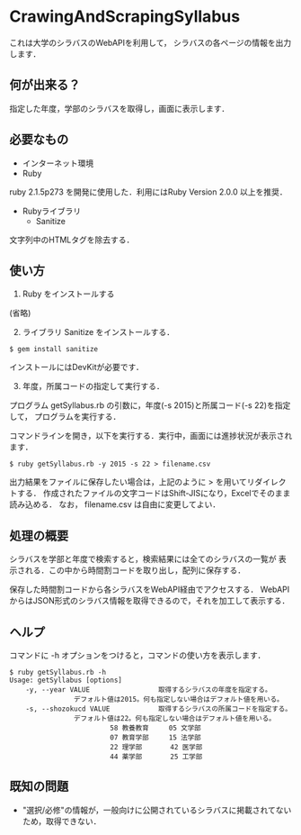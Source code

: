 # CrawingAndScrapingSyllabus

これは大学のシラバスのWebAPIを利用して，
シラバスの各ページの情報を出力します．

## 何が出来る？

指定した年度，学部のシラバスを取得し，画面に表示します．

## 必要なもの

- インターネット環境
- Ruby

ruby 2.1.5p273 を開発に使用した．利用にはRuby Version 2.0.0 以上を推奨．

- Rubyライブラリ
  - Sanitize

文字列中のHTMLタグを除去する．

## 使い方

1. Ruby をインストールする

  (省略)

2. ライブラリ Sanitize をインストールする．

```
$ gem install sanitize
```

インストールにはDevKitが必要です．

3. 年度，所属コードの指定して実行する．

プログラム getSyllabus.rb の引数に，年度(-s 2015)と所属コード(-s 22)を指定して，
プログラムを実行する．

コマンドラインを開き，以下を実行する．実行中，画面には進捗状況が表示されます．


```
$ ruby getSyllabus.rb -y 2015 -s 22 > filename.csv
```

出力結果をファイルに保存したい場合は，上記のように > を用いてリダイレクトする．
作成されたファイルの文字コードはShift-JISになり，Excelでそのまま読み込める．
なお， filename.csv は自由に変更してよい．


## 処理の概要

シラバスを学部と年度で検索すると，検索結果には全てのシラバスの一覧が
表示される．この中から時間割コードを取り出し，配列に保存する．

保存した時間割コードから各シラバスをWebAPI経由でアクセスする．
WebAPIからはJSON形式のシラバス情報を取得できるので，それを加工して表示する．


## ヘルプ

コマンドに -h オプションをつけると，コマンドの使い方を表示します．

```
$ ruby getSyllabus.rb -h
Usage: getSyllabus [options]
    -y, --year VALUE                 取得するシラバスの年度を指定する。
                デフォルト値は2015。何も指定しない場合はデフォルト値を用いる。
    -s, --shozokucd VALUE            取得するシラバスの所属コードを指定する。
                デフォルト値は22。何も指定しない場合はデフォルト値を用いる。
                         58 教養教育     05 文学部
                         07 教育学部     15 法学部
                         22 理学部       42 医学部
                         44 薬学部       25 工学部
```


## 既知の問題

- "選択/必修"の情報が，一般向けに公開されているシラバスに掲載されてないため，取得できない．

